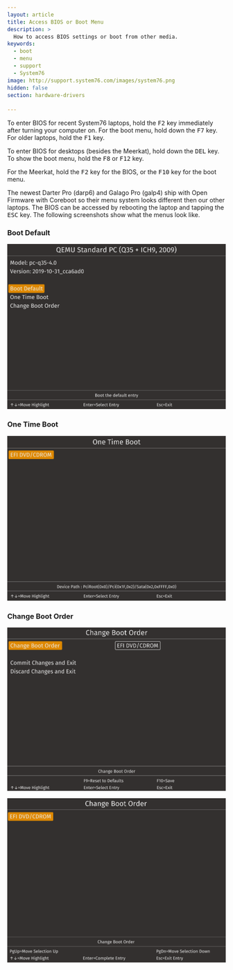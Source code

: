 ```yaml
---
layout: article
title: Access BIOS or Boot Menu
description: >
  How to access BIOS settings or boot from other media.
keywords:
  - boot
  - menu
  - support
  - System76
image: http://support.system76.com/images/system76.png
hidden: false
section: hardware-drivers

---
```


To enter BIOS for recent System76 laptops, hold the <kbd>F2</kbd> key immediately after turning your computer on.  For the boot menu, hold down the <kbd>F7</kbd> key.  For older laptops, hold the <kbd>F1</kbd> key.

To enter BIOS for desktops (besides the Meerkat), hold down the <kbd>DEL</kbd> key.  To show the boot menu, hold the <kbd>F8</kbd> or <kbd>F12</kbd> key. 

For the Meerkat, hold the <kbd>F2</kbd> key for the BIOS, or the <kbd>F10</kbd> key for the boot menu.

The newest Darter Pro (darp6) and Galago Pro (galp4) ship with Open Firmware with Coreboot so their menu system looks different then our other laptops. The BIOS can be accessed by rebooting the laptop and tapping the <kbd>ESC</kbd> key. The following screenshots show what the menus look like.

### Boot Default

![Main menu](/images/boot-menu/homepage.png)

### One Time Boot

![One Time Boot](/images/boot-menu/one-time-boot.png)

### Change Boot Order

![Change Boot Order](/images/boot-menu/change-boot-order.png)

![Change Boot Order Menu](/images/boot-menu/change-boot-order_changing.png)
